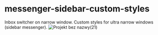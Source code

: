 # messenger-sidebar-custom-styles
Inbox switcher on narrow window. Custom styles for ultra narrow windows (sidebar messenger).
![Projekt bez nazwy(21)](https://github.com/user-attachments/assets/f939ce20-6f35-41cb-b9e7-370c7d0f06eb)

